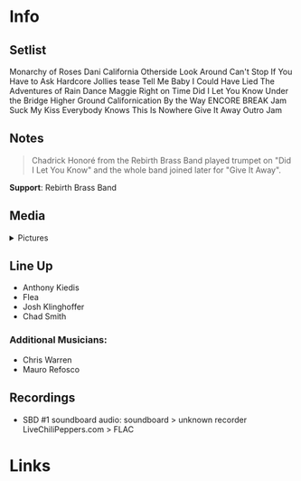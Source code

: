 # Info

## Setlist

Monarchy of Roses
Dani California
Otherside
Look Around
Can't Stop
If You Have to Ask
Hardcore Jollies tease
Tell Me Baby
I Could Have Lied
The Adventures of Rain Dance Maggie
Right on Time
Did I Let You Know
Under the Bridge
Higher Ground
Californication
By the Way
ENCORE BREAK
Jam
Suck My Kiss
Everybody Knows This Is Nowhere
Give It Away
Outro Jam

## Notes

> Chadrick Honoré from the Rebirth Brass Band played trumpet on "Did I Let You Know" and the whole band joined later for "Give It Away".

**Support**: Rebirth Brass Band

## Media 

<details>
  <summary>Pictures</summary>
  <!--<img alt="Setlist" title="Setlist" src="_.jpg" height="200" />
  <img alt="Flyer" title="Flyer" src="_.jpg" height="200" />-->
</details>

## Line Up

* Anthony Kiedis
* Flea
* Josh Klinghoffer
* Chad Smith

### Additional Musicians:

* Chris Warren  
* Mauro Refosco

## Recordings

* SBD #1 soundboard audio: soundboard > unknown recorder LiveChiliPeppers.com > FLAC

# Links